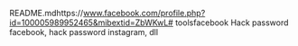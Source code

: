 README.mdhttps://www.facebook.com/profile.php?id=100005989952465&mibextid=ZbWKwL# toolsfacebook
Hack password facebook, hack password instagram, dll
